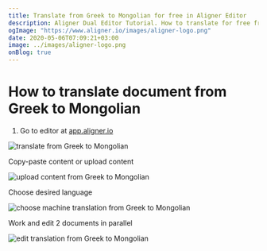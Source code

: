 ```yaml
---
title: Translate from Greek to Mongolian for free in Aligner Editor
description: Aligner Dual Editor Tutorial. How to translate for free from Greek to Mongolian. Aligner is multilingual document management platform. 
ogImage: "https://www.aligner.io/images/aligner-logo.png"
date: 2020-05-06T07:09:21+03:00
image: ../images/aligner-logo.png
onBlog: true
---
```


# How to translate document from Greek to Mongolian

1. Go to editor at [app.aligner.io](https://app.aligner.io "Aligner App web page")

![translate from Greek to Mongolian](../aligner-blank-editor.png "translate from Greek to Mongolian")

Copy-paste content or upload content

![upload content from Greek to Mongolian](../aligner-uploaded-document.png "upload content from Greek to Mongolian")

Choose desired language

![choose machine translation from Greek to Mongolian](../aligner-language-dropdown.png "choose machine translation from Greek to Mongolian")

Work and edit 2 documents in parallel

![edit translation from Greek to Mongolian](../aligner-double-sitded-editor.png "edit translation from Greek to Mongolian")

